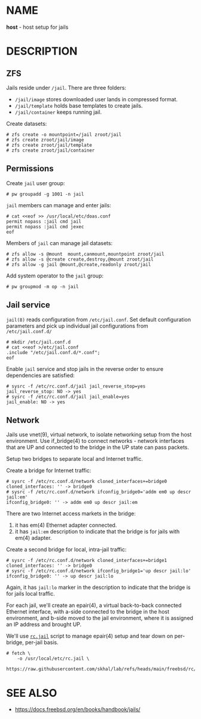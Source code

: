 # NAME

**host** - host setup for jails


# DESCRIPTION

## ZFS

Jails reside under `/jail`. There are three folders:
  * `/jail/image` stores downloaded user lands in compressed format.
  * `/jail/template` holds base templates to create jails.
  * `/jail/container` keeps running jail.

Create datasets:

```console
# zfs create -o mountpoint=/jail zroot/jail
# zfs create zroot/jail/image
# zfs create zroot/jail/template
# zfs create zroot/jail/container
```

## Permissions

Create `jail` user group:

```console
# pw groupadd -g 1001 -n jail
```

`jail` members can manage and enter jails:

```console
# cat <<eof >> /usr/local/etc/doas.conf
permit nopass :jail cmd jail
permit nopass :jail cmd jexec
eof
```

Members of `jail` can manage jail datasets:

```console
# zfs allow -s @mount  mount,canmount,mountpoint zroot/jail
# zfs allow -s @create create,destroy,@mount zroot/jail
# zfs allow -g jail @mount,@create,readonly zroot/jail
```

Add system operator to the `jail` group:

```console
# pw groupmod -m op -n jail
```

## Jail service

`jail(8)` reads configuration from `/etc/jail.conf`. Set default configuration
parameters and pick up individual jail configurations from `/etc/jail.conf.d/`

```console
# mkdir /etc/jail.conf.d
# cat <<eof >/etc/jail.conf
.include "/etc/jail.conf.d/*.conf";
eof
```

Enable `jail` service and stop jails in the reverse order to ensure dependencies
are satisfied:

```console
# sysrc -f /etc/rc.conf.d/jail jail_reverse_stop=yes
jail_reverse_stop: NO -> yes
# sysrc -f /etc/rc.conf.d/jail jail_enable=yes
jail_enable: NO -> yes
```

## Network

Jails use vnet(9), virtual network, to isolate networking setup from the host
environment. Use if_bridge(4) to connect networks - network interfaces that
are UP and connected to the bridge in the UP state can pass packets.

Setup two bridges to separate local and Internet traffic.

Create a bridge for Internet traffic:

```console
# sysrc -f /etc/rc.conf.d/network cloned_interfaces+=bridge0
cloned_interfaces: '' -> bridge0
# sysrc -f /etc/rc.conf.d/network ifconfig_bridge0='addm em0 up descr jail:em'
ifconfig_bridge0: '' -> addm em0 up descr jail:em
```

There are two Internet access markets in the bridge:
  1. it has em(4) Ethernet adapter connected.
  2. it has `jail:em` description to indicate that the bridge is for jails with
     em(4) adapter.

Create a second bridge for local, intra-jail traffic:

```console
# sysrc -f /etc/rc.conf.d/network cloned_interfaces+=bridge1
cloned_interfaces: '' -> bridge0
# sysrc -f /etc/rc.conf.d/network ifconfig_bridge1='up descr jail:lo'
ifconfig_bridge0: '' -> up descr jail:lo
```

Again, it has `jail:lo` marker in the description to indicate that the bridge
is for jails local traffic.

For each jail, we'll create an epair(4), a virtual back-to-back connected
Ethernet interface, with a-side connected to the bridge in the host environment,
and b-side moved to the jail environment, where it is assigned an IP address
and brought UP.

We'll use [`rc.jail`](https://github.com/skhal/lab/blob/main/freebsd/rc/rc.jail)
script to manage epair(4) setup and tear down on per-bridge, per-jail basis.

```console
# fetch \
    -o /usr/local/etc/rc.jail \
    https://raw.githubusercontent.com/skhal/lab/refs/heads/main/freebsd/rc/rc.jail
```


# SEE ALSO

  * https://docs.freebsd.org/en/books/handbook/jails/
